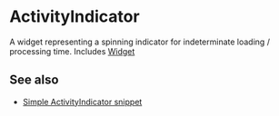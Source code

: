 ---
---
# ActivityIndicator

A widget representing a spinning indicator for indeterminate loading / processing time.
Includes [Widget](Widget.md)

## See also

- [Simple ActivityIndicator snippet](https://github.com/eclipsesource/tabris-js/blob/v1.7.0/snippets/activity-indicator/activityindicator.js)
